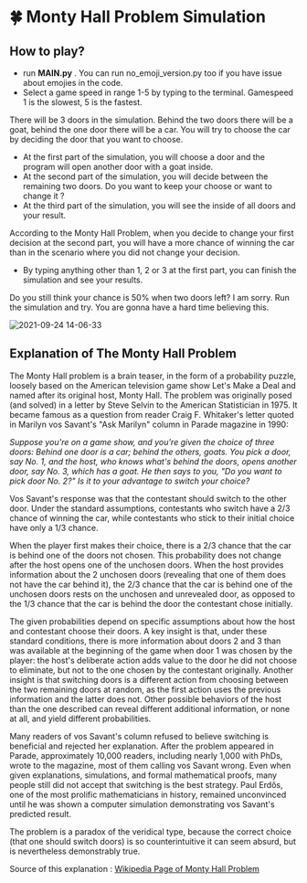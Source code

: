 # 🍀 Monty Hall Problem Simulation

## How to play?

- run **MAIN.py** . You can run no_emoji_version.py too if you have issue about emojies in the code.
- Select a game speed in range 1-5 by typing to the terminal. Gamespeed 1 is the slowest, 5 is the fastest.

There will be 3 doors in the simulation. Behind the two doors there will be a goat, behind the one door there will be a car. You will try to choose the car by deciding the door that you want to choose. 

- At the first part of the simulation, you will choose a door and the program will open another door with a goat inside. 
- At the second part of the simulation, you will decide between the remaining two doors. Do you want to keep your choose or want to change it ?
- At the third part of the simulation, you will see the inside of all doors and your result.

According to the Monty Hall Problem, when you decide to change your first decision at the second part, you will have a more chance of winning the car than in the scenario where you did not change your decision.

- By typing anything other than 1, 2 or 3 at the first part, you can finish the simulation and see your results.

Do you still think your chance is 50% when two doors left? I am sorry. Run the simulation and try. You are gonna have a hard time believing this.

![2021-09-24 14-06-33](https://user-images.githubusercontent.com/85064536/134665369-24fc608f-02aa-4ede-81d4-fa6ac95d06d2.gif)

## Explanation of The Monty Hall Problem

The Monty Hall problem is a brain teaser, in the form of a probability puzzle, loosely based on the American television game show Let's Make a Deal and named after its original host, Monty Hall. The problem was originally posed (and solved) in a letter by Steve Selvin to the American Statistician in 1975. It became famous as a question from reader Craig F. Whitaker's letter quoted in Marilyn vos Savant's "Ask Marilyn" column in Parade magazine in 1990:

*Suppose you're on a game show, and you're given the choice of three doors: Behind one door is a car; behind the others, goats. You pick a door, say No. 1, and the host, who knows what's behind the doors, opens another door, say No. 3, which has a goat. He then says to you, "Do you want to pick door No. 2?" Is it to your advantage to switch your choice?*

Vos Savant's response was that the contestant should switch to the other door. Under the standard assumptions, contestants who switch have a 2/3 chance of winning the car, while contestants who stick to their initial choice have only a 1/3 chance.

When the player first makes their choice, there is a 2/3 chance that the car is behind one of the doors not chosen. This probability does not change after the host opens one of the unchosen doors. When the host provides information about the 2 unchosen doors (revealing that one of them does not have the car behind it), the 2/3 chance that the car is behind one of the unchosen doors rests on the unchosen and unrevealed door, as opposed to the 1/3 chance that the car is behind the door the contestant chose initially.

The given probabilities depend on specific assumptions about how the host and contestant choose their doors. A key insight is that, under these standard conditions, there is more information about doors 2 and 3 than was available at the beginning of the game when door 1 was chosen by the player: the host's deliberate action adds value to the door he did not choose to eliminate, but not to the one chosen by the contestant originally. Another insight is that switching doors is a different action from choosing between the two remaining doors at random, as the first action uses the previous information and the latter does not. Other possible behaviors of the host than the one described can reveal different additional information, or none at all, and yield different probabilities.

Many readers of vos Savant's column refused to believe switching is beneficial and rejected her explanation. After the problem appeared in Parade, approximately 10,000 readers, including nearly 1,000 with PhDs, wrote to the magazine, most of them calling vos Savant wrong. Even when given explanations, simulations, and formal mathematical proofs, many people still did not accept that switching is the best strategy. Paul Erdős, one of the most prolific mathematicians in history, remained unconvinced until he was shown a computer simulation demonstrating vos Savant's predicted result.

The problem is a paradox of the veridical type, because the correct choice (that one should switch doors) is so counterintuitive it can seem absurd, but is nevertheless demonstrably true.

Source of this explanation : [Wikipedia Page of Monty Hall Problem](https://en.wikipedia.org/wiki/Monty_Hall_problem)
